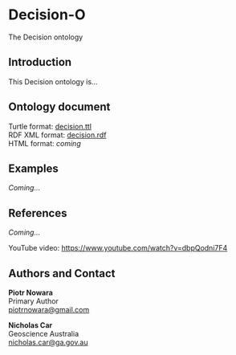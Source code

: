 # Decision-O
The Decision ontology

## Introduction
This Decision ontology is...


## Ontology document
Turtle format: [decision.ttl](decision.ttl)  
RDF XML format: [decision.rdf](decision.rdf)  
HTML format: *coming*


## Examples
*Coming...*


## References
*Coming...*

YouTube video: https://www.youtube.com/watch?v=dbpQodni7F4


## Authors and Contact
**Piotr Nowara**   
Primary Author  
<piotrnowara@gmail.com>  

**Nicholas Car**  
Geoscience Australia  
<nicholas.car@ga.gov.au>
